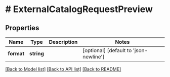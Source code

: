 # # ExternalCatalogRequestPreview

## Properties

Name | Type | Description | Notes
------------ | ------------- | ------------- | -------------
**format** | **string** |  | [optional] [default to 'json-newline']

[[Back to Model list]](../../README.md#models) [[Back to API list]](../../README.md#endpoints) [[Back to README]](../../README.md)
